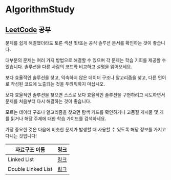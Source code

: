 # AlgorithmStudy
## [LeetCode](https://leetcode.com/) 공부
문제를 쉽게 해결했더라도 토론 섹션 및/또는 공식 솔루션 문서를 확인하는 것이 좋습니다.

대부분의 문제는 여러 가지 방법으로 해결할 수 있으며 각 문제는 학습 기회를 제공할 수 있습니다. 솔루션을 다른 사람의 코드와 비교하고 설명을 읽어보세요. 

보다 효율적인 솔루션을 찾고, 익숙하지 않은 데이터 구조나 알고리즘을 찾고, 다른 언어로 작성된 코드에 노출되는 것을 두려워하지 마십시오.

보다 효율적인 솔루션을 찾으면 스스로 보다 효율적인 솔루션을 구현하려고 시도하면서 문제를 처음부터 다시 해결하는 것이 좋습니다. 

모르는 데이터 구조나 알고리즘을 찾으면 탐색 카드를 확인하거나 고품질 게시물 몇 개를 읽거나 해당 주제에 대한 학습 가이드를 검색하세요. 

가장 중요한 것은 다음에 비슷한 문제가 발생할 때 사용할 수 있도록 해당 정보를 가지고 다니는 것입니다!

|자료구조 이름|링크|
|------------|-----------------|
|Linked List|[링크](https://github.com/joesiheon496/AlgorithmStudy/blob/master/DataStructure/Linked_List.py)|
|Double Linked List|[링크](https://github.com/joesiheon496/AlgorithmStudy/blob/master/DataStructure/DoubleLinkedList.py)|
